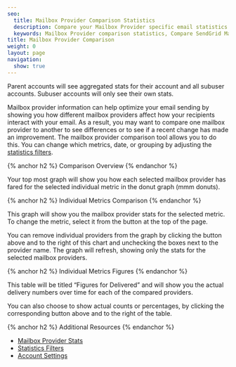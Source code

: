 ```yaml
---
seo:
  title: Mailbox Provider Comparison Statistics
  description: Compare your Mailbox Provider specific email statistics.
  keywords: Mailbox Provider comparison statistics, Compare SendGrid Mailbox Provider statistics
title: Mailbox Provider Comparison
weight: 0
layout: page
navigation:
  show: true
---
```



<call-out>

Parent accounts will see aggregated stats for their account and all subuser accounts. Subuser accounts will only see their own stats.

</call-out>

Mailbox provider information can help optimize your email sending by showing you how different mailbox providers affect how your recipients interact with your email. As a result, you may want to compare one mailbox provider to another to see differences or to see if a recent change has made an improvement. The mailbox provider comparison tool allows you to do this. You can change which metrics, date, or grouping by adjusting the [statistics filters]({{root_url}}/help-support/analytics-and-reporting/stats-overview.html#-Statistics-Filters).

{% anchor h2 %}
Comparison Overview
{% endanchor %}

Your top most graph will show you how each selected mailbox provider has fared for the selected individual metric in the donut graph (mmm donuts).

{% anchor h2 %}
Individual Metrics Comparison
{% endanchor %}

This graph will show you the mailbox provider stats for the selected metric. To change the metric, select it from the button at the top of the page.

You can remove individual providers from the graph by clicking the button above and to the right of this chart and unchecking the boxes next to the provider name. The graph will refresh, showing only the stats for the selected mailbox providers.

{% anchor h2 %}
Individual Metrics Figures
{% endanchor %}

This table will be titled “Figures for Delivered” and will show you the actual delivery numbers over time for each of the compared providers.

You can also choose to show actual counts or percentages, by clicking the corresponding button above and to the right of the table.

{% anchor h2 %}
Additional Resources
{% endanchor %}

- [Mailbox Provider Stats]({{site.app_url}}/statistics/mailbox_provider)
- [Statistics Filters]({{root_url}}//help-support/analytics-and-reporting/stats-overview.html#-Statistics-Filters)
- [Account Settings]({{root_url}}/help-support/account-and-settings/account.html)
